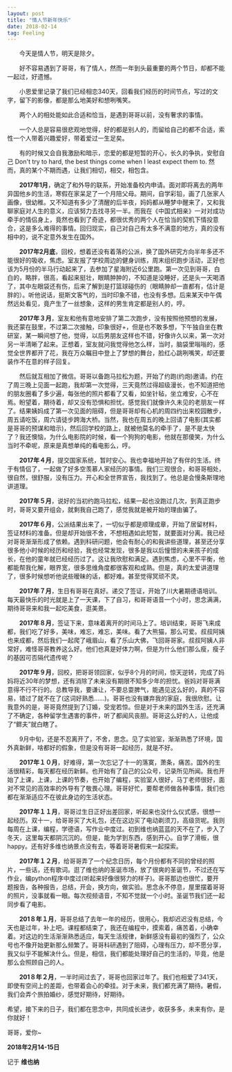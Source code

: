 ```yaml
---
layout: post
title: "情人节新年快乐"
date: 2018-02-14
tag: Feeling
---
```



　　今天是情人节，明天是除夕。

　　好不容易遇到了哥哥，有了情人，然而一年到头最重要的两个节日，却都不能一起过，好遗憾。

　　小恩爱里记录了我们已经相恋340天，回看我们经历的时间节点，写过的文字，留下的影像，都是那么地美好和想咧嘴笑。

　　两个人的相处能如此合适和恰当，是遇到哥哥以前，没有奢求的事情。

　　一个人总是容易很悲观地觉得，好的都是别人的，而留给自己的都不合适，索性一个人带着兴趣爱好，带着爱过一生足矣。

　　有的时候又会自我激励和暗示，恋爱的都是短暂的开心，长久的争执，安慰自己 Don't try to hard, the best things come when I least expect them to. 然而，真的某个不期而遇，让我们相切，相交，相包含。

　　**2017年1月**，确定了和外导的联系，开始准备校内申请。面对即将离去的两年异国他乡的生活，寒假在家呆足了一个月陪父母。期间，自学彩铅，画了几张家人画像，很幼稚。又不知道有多少了清醒的后半夜，妈妈都从睡梦中醒来了，又和我聊家庭对人生的意义，应该努力去找寻另一半。而我在《中国式相亲》一对对成功牵手的情侣身上，竟然也看到了奇迹，都很优秀的两个人在恰当的契机下情投意合，这是多么难得的事情。回归现实，自己对自己有太多不满意的地方，真的没有相中的，说不定意外发生在国外。

　　**2017年2月底**，回校，想着还没有着落的公派，换了国外研究方向半年多还不能很好的吸收，焦虑。室友报了学校周边的健身训练，周末组织跑步活动，正好也该为5月份的半马行动起来了，去参加了星海附近6公里跑。第一次见到哥哥，白白的，略胖，很高，看起来挺壮，眼睛肿肿的，不知道是没睡好，还是头一天喝酒了，其中左眼袋还有伤，后来了解到是打篮球碰伤的（眼睛肿却一直都有，估计是胖的）。听他说话，挺斯文客气的，当时印象不错，也没有多想。后来某天中午偶然远处看见，竟产生了一丝想象，这样的男生肯定都是别人的，哼。

　　**2017年３月**，室友和他有意地安排了第二次跑步，没有按照他预想的发展，我还蒙在鼓里，不过第二次接触，印象很好+，但是也不敢多想，下午独自坐在教研室，某一瞬间想了他，觉得，以后男朋友这样也不错，好像许久以来，第一次对另一半清晰了起来。正想着，室友就问我觉得他怎么样，当时，脑袋里嗡嗡的，感觉全世界都开了花，我在万众瞩目中登上了梦想的舞台，脸红心跳咧嘴笑，却还要装作不在意的样子回复。

　　然后就互相加了微信。哥哥以备跑马拉松为题，开始了约跑(约炮)邀请。约在了周三晚上见面一起跑，我却第一次觉得，三天竟然过得超级漫长，也不知道把他的朋友圈看了多少遍，每张他的照片都看了又看，如坐针毡，坐立难安，心不在焉。盼望着，期待着，却又没有恐惧和担忧。感觉我们就像许久未见的老朋友一样了。结果姨妈成了第一次见面的阻碍，但是哥哥却有心机的周四约出来校园散步，周五请吃饭，周六请徒步跨海大桥。当然，我也在周五的晚上回请了电影(其实都是哥哥的预谋和暗示)，然后回学校的路上，就被他莫名的牵手了，是不是太快了？我还懊恼，为什么电影院的时候，看一个狗狗的电影，他就在那傻笑，为什么当时不牵呢，原来是真想单纯的看电影么，哼。

　　**2017年４月**，提交国家系统，暂时安心。我也幸福地开始了有伴的生活。终于有情侣了，一起做了好多空羡慕人家经历的事情。我们三观很合，和哥哥相处，很自然，很舒服，没有压力。开心和全世界宣告，我找到了。他总是会慢条斯理地讲道理。

　　**2017年５月**，说好的当初约跑马拉松，结果一起也没跑过几次，到真正跑步时，哥哥又要开组会，就剩我自己跑了，感觉我就是被开始的理由骗了。

　　**2017年６月**，公派结果出来了，一切似乎都是顺理成章，开始了居留材料，签证材料的准备。但是却开始很不舍，不想相遇如此短暂，就要面对分离。我已经对哥哥渐渐形成了依赖。遇到科研问题，他会有耐心的和我讲些道理，甚至还分享很多他小时候的经历和经验，我也经常发现，很多是我以后憧憬的未来孩子的成长，在他的童年就已经经历过了。这让我欣慰和满足。遇到焦虑，心里不平衡，他都能帮我化解，眼界宽，很多思维角度都很客观和成熟。但是，真的太爱讲道理了，很多时候想听他说些暧昧的话，都好难。甚至觉得冥顽不灵。

　　**2017年７月**，生日有哥哥在真好。递交了签证，开始了川大暑期德语培训。每天最快乐的时光就是上了一天课，下了自习，和哥哥语音一个小时，思念满满，期待哥哥来和我一起吃美食，逛美景。

　　**2017年８月**，签证下来，意味着离开的时间马上了。培训结束，哥哥飞来成都，我们吃了好多，美味，难忘，难忘，美味。看了大熊猫，那么可爱。叔叔阿姨也来成都，然后我们一起爬了峨眉山，看了乐山大佛，飞回哥哥家。叔叔阿姨人非常好，难怪哥哥教养这么好。他们也真是好体力啊，但是为什么他们那么瘦，瘦子的基因可否隔代遗传呢？

　　**2017年９月**，回校，把哥哥领回家，似乎8个月的时间，惊天逆转，完成了妈妈将近30年的梦想，还有消除了未来没有期限不知多少年的担忧。爸妈对哥哥满意得不行不行的。总教导我，要谦让，不要总耍脾气，能遇见这么好的，真的不容易，错过了就不在了(这词好熟悉……)。哥哥也没有嫌弃我的家庭，我很欣慰。让我意外的是，哥哥竟然提到了订婚，受宠若惊。但是对于未来的国外生活，还充满了不确定，各种留学生遇害的事件，听了都闻风丧胆。哥哥这么好的人，让他成了“鳏夫”就白瞎了。

　　9月中旬，还是不忍离开了，不舍，思念。见了实验室，渐渐熟悉了环境，国外真新鲜，啥都好的假象，但是没有哥哥一起经历，就是不好。

　　**2017年１０月**，好难得，第一次忘记了十一的落寞，萧条，痛苦。国外的生活很精彩，每天都在经历新鲜。也开始有了自己的公众号，记录所见所闻。我也开始了上课，上课，上课的节奏，也开始了编程，实验室人很好，马丁老师很好，面对不常见的高效率的外导有了敬畏心理。哥哥好忙，要帮老师做各种事情，我们也都在渐渐适应不在彼此身边的生活状态。

　　**2017年１１月**，哥哥过生日正好出差回家，听起来也没什么仪式感，很想一起经历。双十一，给哥哥买了大礼包，还在这边买了电动剃须刀，高级货呢。我则每周在上课，编程，学德语，写作业中度过。初到维也纳蓝蓝的天不在了，步入了冬天，这里每天都阴沉沉的。但是，能为学到东西，感到开心。自学了滑板，很happy。还有好多维也纳景点没有去，等着哥哥暑假来一起探索。

　　**2017年１２月**，给哥哥弄了一个纪念日历，每个月份都有不同的曾经的照片，一些话，还有歌词。逛了维也纳的圣诞市场，放了很爽的圣诞节，不过还在写作业，编python程序中度过(听起来好像很努力的样子)。哥哥那边也很忙，要开题报告，各种报告，总结，开会，换方向，做实验。思念永不停息，屋里摆着哥哥的照片，没事就看一眼。每次视频语音，不知不觉就一个小时。圣诞节我们还一起同步看了电影。

　　**201８年１月**，哥哥总结了去年一年的经历，很用心，我却迟迟没有总结，今天也是过年，补上吧。课程都结束了，我还在编程中，摸索着，痛苦着，小确幸着。对这边的生活渐渐熟悉适应，每天生活规律，新鲜感没有最初的强烈了，公众号也不像开始更新那么频繁了。哥哥科研遇到了阻碍，心理有压力，却不愿分享，我又似乎不能解决什么。但是，相信，我们都能处理好自己的生活的，毕竟，他是那么会照顾自己的人。

　　**201８年２月**，一半时间过去了，哥哥也回家过年了。我们也相爱了341天，即使有空间上的差距，也带着会心的牵挂。对于未来，我们都充满了期待。暑假，我们会弄个旅拍婚纱，感觉好期待，好期待。

希望，接下来的日子，我们都在思念中，共同成长进步，收获多多，未来有你，是你就好！

哥哥，爱你~


**2018年2月14-15日**

记于 **维也纳**
